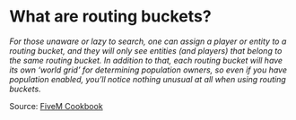 # What are routing buckets?

_For those unaware or lazy to search, one can assign a player or entity to a routing bucket, and they will only see entities (and players) that belong to the same routing bucket. In addition to that, each routing bucket will have its own ‘world grid’ for determining population owners, so even if you have population enabled, you’ll notice nothing unusual at all when using routing buckets._

Source: [FiveM Cookbook](https://cookbook.fivem.net/2020/11/27/routing-buckets-split-game-state/)
